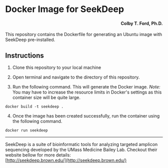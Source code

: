 # Docker Image for SeekDeep
<h4 align = "right">Colby T. Ford, Ph.D.</h4>
This repository contains the Dockerfile for generating an Ubuntu image with SeekDeep pre-installed.

## Instructions
1. Clone this repository to your local machine

2. Open terminal and navigate to the directory of this repository.

3. Run the following command. This will generate the Docker image.
_Note:_ You may have to increase the resource limits in Docker's settings as this container size will be quite large.
```
docker build -t seekdeep .
```

4. Once the image has been created successfully, run the container using the following command.
```
docker run seekdeep
```

----------------------
SeekDeep is a suite of bioinformatic tools for analyzing targeted amplicon sequencing developed by the UMass Medicine Bailey Lab. Checkout their website bellow for more details:  
[http://seekdeep.brown.edu/](http://seekdeep.brown.edu/)